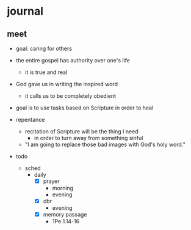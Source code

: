 # journal

## meet
- goal: caring for others

- the entire gospel has authority over one's life
  - it is true and real

- God gave us in writing the inspired word
  - it calls us to be completely obedient

- goal is to use tasks based on Scripture in order to heal

- repentance
  - recitation of Scripture will be the thing I need
    - in order to turn away from something sinful
  - "I am going to replace those bad images with God's holy word."

- todo
  - sched
    - daily
      - [x] prayer
        - morning
        - evening
      - [x] dbr
        - evening
      - [x] memory passage
        - 1Pe 1.14-16

